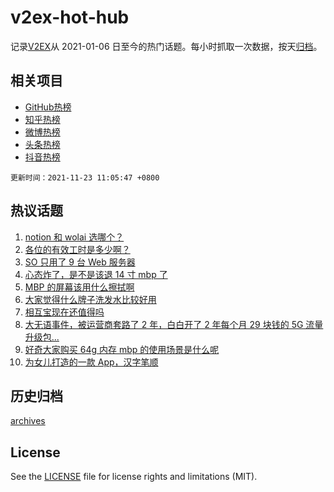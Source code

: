 # v2ex-hot-hub

 记录[V2EX](https://www.v2ex.com/)从 2021-01-06 日至今的热门话题。每小时抓取一次数据，按天[归档](archives)。
 
 ## 相关项目

- [GitHub热榜](https://github.com/snaildev/github-hot-hub)
- [知乎热榜](https://github.com/snaildev/zhihu-hot-hub)
- [微博热榜](https://github.com/snaildev/weibo-hot-hub)
- [头条热榜](https://github.com/snaildev/toutiao-hot-hub)
- [抖音热榜](https://github.com/snaildev/douyin-hot-hub)


 `更新时间：2021-11-23 11:05:47 +0800`

## 热议话题

1. [notion 和 wolai 选哪个？](https://www.v2ex.com/t/817134)
1. [各位的有效工时是多少啊？](https://www.v2ex.com/t/817092)
1. [SO 只用了 9 台 Web 服务器](https://www.v2ex.com/t/817121)
1. [心态炸了，是不是该退 14 寸 mbp 了](https://www.v2ex.com/t/817240)
1. [MBP 的屏幕该用什么擦拭啊](https://www.v2ex.com/t/817104)
1. [大家觉得什么牌子洗发水比较好用](https://www.v2ex.com/t/817185)
1. [相互宝现在还值得吗](https://www.v2ex.com/t/817209)
1. [大无语事件，被运营商套路了 2 年，白白开了 2 年每个月 29 块钱的 5G 流量升级包...](https://www.v2ex.com/t/817153)
1. [好奇大家购买 64g 内存 mbp 的使用场景是什么呢](https://www.v2ex.com/t/817293)
1. [为女儿打造的一款 App，汉字笔顺](https://www.v2ex.com/t/817117)

## 历史归档

[archives](archives)

## License

See the [LICENSE](LICENSE) file for license rights and limitations (MIT).
